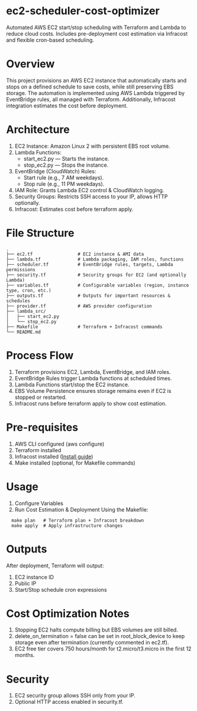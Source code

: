 # ec2-scheduler-cost-optimizer
Automated AWS EC2 start/stop scheduling with Terraform and Lambda to reduce cloud costs. Includes pre-deployment cost estimation via Infracost and flexible cron-based scheduling.

# Overview
This project provisions an AWS EC2 instance that automatically starts and stops on a defined schedule to save costs, while still preserving EBS storage.
The automation is implemented using AWS Lambda triggered by EventBridge rules, all managed with Terraform.
Additionally, Infracost integration estimates the cost before deployment.

# Architecture
1. EC2 Instance: Amazon Linux 2 with persistent EBS root volume.
2. Lambda Functions:
    - start_ec2.py — Starts the instance.
    - stop_ec2.py — Stops the instance.
3. EventBridge (CloudWatch) Rules:
    - Start rule (e.g., 7 AM weekdays).
    - Stop rule (e.g., 11 PM weekdays).
4. IAM Role: Grants Lambda EC2 control & CloudWatch logging.
5. Security Groups: Restricts SSH access to your IP, allows HTTP optionally.
6. Infracost: Estimates cost before terraform apply.

# File Structure
```
.
├── ec2.tf                 # EC2 instance & AMI data
├── lambda.tf              # Lambda packaging, IAM roles, functions
├── scheduler.tf           # EventBridge rules, targets, Lambda permissions
├── security.tf            # Security groups for EC2 (and optionally Lambda)
├── variables.tf           # Configurable variables (region, instance type, cron, etc.)
├── outputs.tf             # Outputs for important resources & schedules
├── provider.tf            # AWS provider configuration
├── lambda_src/
│   ├── start_ec2.py
│   └── stop_ec2.py
├── Makefile               # Terraform + Infracost commands
└── README.md
```
# Process Flow

1. Terraform provisions EC2, Lambda, EventBridge, and IAM roles.
2. EventBridge Rules trigger Lambda functions at scheduled times.
3. Lambda Functions start/stop the EC2 instance.
4. EBS Volume Persistence ensures storage remains even if EC2 is stopped or restarted.
5. Infracost runs before terraform apply to show cost estimation.

# Pre-requisites

1. AWS CLI configured (aws configure)
2. Terraform installed
3. Infracost installed ([Install guide](https://www.infracost.io/docs/#quick-start))
4. Make installed (optional, for Makefile commands)

# Usage

1. Configure Variables
2. Run Cost Estimation & Deployment
Using the Makefile:
```
  make plan   # Terraform plan + Infracost breakdown
  make apply  # Apply infrastructure changes
```
# Outputs
After deployment, Terraform will output:
1. EC2 instance ID
2. Public IP
3. Start/Stop schedule cron expressions

# Cost Optimization Notes
1. Stopping EC2 halts compute billing but EBS volumes are still billed.
2. delete_on_termination = false can be set in root_block_device to keep storage even after termination (currently commented in ec2.tf).
3. EC2 free tier covers 750 hours/month for t2.micro/t3.micro in the first 12 months.

# Security
1. EC2 security group allows SSH only from your IP.
2. Optional HTTP access enabled in security.tf.
